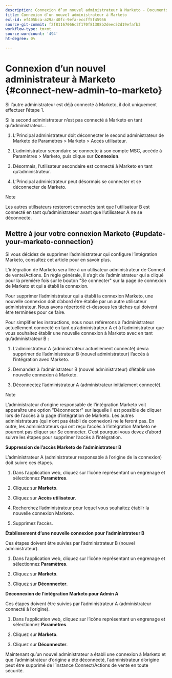 ```yaml
---
description: Connexion d’un nouvel administrateur à Marketo - Documents Marketo - Documentation du produit
title: Connexion d’un nouvel administrateur à Marketo
exl-id: ef405bca-a29a-40fc-9efa-eccff5f45956
source-git-commit: f2f81167066c2f170f81308b2deec52d19efafb3
workflow-type: tm+mt
source-wordcount: '494'
ht-degree: 0%

---
```


# Connexion d’un nouvel administrateur à Marketo {#connect-new-admin-to-marketo}

Si l’autre administrateur est déjà connecté à Marketo, il doit uniquement effectuer l’étape 1.

Si le second administrateur n’est pas connecté à Marketo en tant qu’administrateur...

1. L’Principal administrateur doit déconnecter le second administrateur de Marketo de Paramètres > Marketo > Accès utilisateur.

1. L’administrateur secondaire se connecte à son compte MSC, accède à Paramètres > Marketo, puis clique sur **Connexion**.

1. Désormais, l’utilisateur secondaire est connecté à Marketo en tant qu’administrateur.

1. L’Principal administrateur peut désormais se connecter et se déconnecter de Marketo.

>[!NOTE]
>
>Les autres utilisateurs resteront connectés tant que l’utilisateur B est connecté en tant qu’administrateur avant que l’utilisateur A ne se déconnecte.

## Mettre à jour votre connexion Marketo {#update-your-marketo-connection}

Si vous décidez de supprimer l’administrateur qui configure l’intégration Marketo, consultez cet article pour en savoir plus.

L’intégration de Marketo sera liée à un utilisateur administrateur de Connect de vente/Actions. En règle générale, il s’agit de l’administrateur qui a cliqué pour la première fois sur le bouton &quot;Se connecter&quot; sur la page de connexion de Marketo et qui a établi la connexion.

Pour supprimer l’administrateur qui a établi la connexion Marketo, une nouvelle connexion doit d’abord être établie par un autre utilisateur administrateur. Nous avons répertorié ci-dessous les tâches qui doivent être terminées pour ce faire.

Pour simplifier les instructions, nous nous référerons à l’administrateur actuellement connecté en tant qu’administrateur A et à l’administrateur que vous souhaitez établir une nouvelle connexion à Marketo avec en tant qu’administrateur B :

1. L’administrateur A (administrateur actuellement connecté) devra supprimer de l’administrateur B (nouvel administrateur) l’accès à l’intégration avec Marketo.

1. Demandez à l’administrateur B (nouvel administrateur) d’établir une nouvelle connexion à Marketo.

1. Déconnectez l’administrateur A (administrateur initialement connecté).

>[!NOTE]
>
>L’administrateur d’origine responsable de l’intégration Marketo voit apparaître une option &quot;Déconnecter&quot; sur laquelle il est possible de cliquer lors de l’accès à la page d’intégration de Marketo. Les autres administrateurs (qui n’ont pas établi de connexion) ne le feront pas. En outre, les administrateurs qui ont reçu l’accès à l’intégration Marketo ne pourront pas cliquer sur Se connecter. C’est pourquoi vous devez d’abord suivre les étapes pour supprimer l’accès à l’intégration.

**Suppression de l’accès Marketo de l’administrateur B**

L’administrateur A (administrateur responsable à l’origine de la connexion) doit suivre ces étapes.

1. Dans l’application web, cliquez sur l’icône représentant un engrenage et sélectionnez **Paramètres**.

1. Cliquez sur **Marketo**.

1. Cliquez sur **Accès utilisateur**.

1. Recherchez l’administrateur pour lequel vous souhaitez établir la nouvelle connexion Marketo.

1. Supprimez l’accès.

**Établissement d’une nouvelle connexion pour l’administrateur B**

Ces étapes doivent être suivies par l’administrateur B (nouvel administrateur).

1. Dans l’application web, cliquez sur l’icône représentant un engrenage et sélectionnez **Paramètres**.

1. Cliquez sur **Marketo**.

1. Cliquez sur **Déconnecter**.

**Déconnexion de l’intégration Marketo pour Admin A**

Ces étapes doivent être suivies par l’administrateur A (administrateur connecté à l’origine).

1. Dans l’application web, cliquez sur l’icône représentant un engrenage et sélectionnez **Paramètres**.

1. Cliquez sur **Marketo**.

1. Cliquez sur **Déconnecter**.

Maintenant qu’un nouvel administrateur a établi une connexion à Marketo et que l’administrateur d’origine a été déconnecté, l’administrateur d’origine peut être supprimé de l’instance Connect/Actions de vente en toute sécurité.
